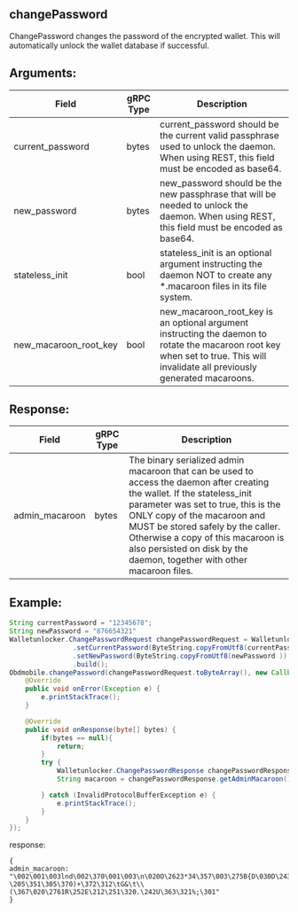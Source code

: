 ## changePassword

ChangePassword changes the password of the encrypted wallet. This will automatically unlock the wallet database if successful.

## Arguments:
| Field		   |	gRPC Type		|	   Description  |
| -------- 	 |	---------   |    ---------    |  
| current_password	     |	bytes		  |current_password should be the current valid passphrase used to unlock the daemon. When using REST, this field must be encoded as base64.|
| new_password	     |	bytes		  |new_password should be the new passphrase that will be needed to unlock the daemon. When using REST, this field must be encoded as base64.|
| stateless_init	     |	bool		  |stateless_init is an optional argument instructing the daemon NOT to create any *.macaroon files in its file system.|
| new_macaroon_root_key	     |	bool		  |new_macaroon_root_key is an optional argument instructing the daemon to rotate the macaroon root key when set to true. This will invalidate all previously generated macaroons.|

## Response:
| Field		         |	gRPC Type		|	   Description  |
| -------- 	       |	---------   |    ---------    |  
| admin_macaroon|	bytes	    |The binary serialized admin macaroon that can be used to access the daemon after creating the wallet. If the stateless_init parameter was set to true, this is the ONLY copy of the macaroon and MUST be stored safely by the caller. Otherwise a copy of this macaroon is also persisted on disk by the daemon, together with other macaroon files.|

## Example:

<!--
java code example
-->

```java
String currentPassword = "12345678";
String newPassword = "876654321"
Walletunlocker.ChangePasswordRequest changePasswordRequest = Walletunlocker.ChangePasswordRequest.newBuilder()
                .setCurrentPassword(ByteString.copyFromUtf8(currentPassword ))
                .setNewPassword(ByteString.copyFromUtf8(newPassword ))
                .build();
Obdmobile.changePassword(changePasswordRequest.toByteArray(), new Callback() {
    @Override
    public void onError(Exception e) {
        e.printStackTrace();
    }

    @Override
    public void onResponse(byte[] bytes) {
        if(bytes == null){
            return;
        }
        try {
            Walletunlocker.ChangePasswordResponse changePasswordResponse = Walletunlocker.ChangePasswordResponse.parseFrom(bytes);
            String macaroon = changePasswordResponse.getAdminMacaroon().toString();

        } catch (InvalidProtocolBufferException e) {
            e.printStackTrace();
        }
    }
});
```

<!--
下面放例子的返回结果 
-->
response:
```
{
admin_macaroon: "\002\001\003lnd\002\370\001\003\n\020O\2623*34\357\003\275B{D\030D\243\321\022\0010\032\026\n\aaddress\022\004read\022\005write\032\023\n\004info\022\004read\022\005write\032\027\n\binvoices\022\004read\022\005write\032!\n\bmacaroon\022\bgenerate\022\004read\022\005write\032\026\n\amessage\022\004read\022\005write\032\027\n\boffchain\022\004read\022\005write\032\026\n\aonchain\022\004read\022\005write\032\024\n\005peers\022\004read\022\005write\032\030\n\006signer\022\bgenerate\022\004read\000\000\006 \205\351\305\370)+\372\312\tG&\t\\(\367\020\2761R\252E\212\251\320.\242U\363\321%;\301"
}
```


